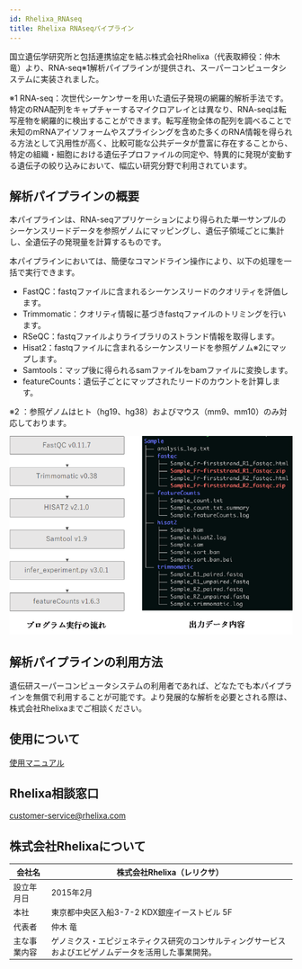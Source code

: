 ```yaml
---
id: Rhelixa_RNAseq
title: Rhelixa RNAseqパイプライン
---
```


国立遺伝学研究所と包括連携協定を結ぶ株式会社Rhelixa（代表取締役：仲木 竜）より、RNA-seq※1解析パイプラインが提供され、スーパーコンピュータシステムに実装されました。

※1 RNA-seq：次世代シーケンサーを用いた遺伝子発現の網羅的解析手法です。特定のRNA配列をキャプチャーするマイクロアレイとは異なり、RNA-seqは転写産物を網羅的に検出することができます。転写産物全体の配列を調べることで未知のmRNAアイソフォームやスプライシングを含めた多くのRNA情報を得られる方法として汎用性が高く、比較可能な公共データが豊富に存在することから、特定の組織・細胞における遺伝子プロファイルの同定や、特異的に発現が変動する遺伝子の絞り込みにおいて、幅広い研究分野で利用されています。

## 解析パイプラインの概要

本パイプラインは、RNA-seqアプリケーションにより得られた単一サンプルのシーケンスリードデータを参照ゲノムにマッピングし、遺伝子領域ごとに集計し、全遺伝子の発現量を計算するものです。

本パイプラインにおいては、簡便なコマンドライン操作により、以下の処理を一括で実行できます。

- FastQC：fastqファイルに含まれるシーケンスリードのクオリティを評価します。
- Trimmomatic：クオリティ情報に基づきfastqファイルのトリミングを行います。
- RSeQC：fastqファイルよりライブラリのストランド情報を取得します。
- Hisat2：fastqファイルに含まれるシーケンスリードを参照ゲノム※2にマップします。
- Samtools：マップ後に得られるsamファイルをbamファイルに変換します。
- featureCounts：遺伝子ごとにマップされたリードのカウントを計算します。

※2 ：参照ゲノムはヒト（hg19、hg38）およびマウス（mm9、mm10）のみ対応しております。

 
![](Rhelixa_RNAseq1.png)


## 解析パイプラインの利用方法

遺伝研スーパーコンピュータシステムの利用者であれば、どなたでも本パイプラインを無償で利用することが可能です。より発展的な解析を必要とされる際は、株式会社Rhelixaまでご相談ください。

## 使用について

[使用マニュアル](/advanced_guides/Rhelixa_RNAseq_manual)

## Rhelixa相談窓口

customer-service@rhelixa.com

## 株式会社Rhelixaについて

| 会社名     | 株式会社Rhelixa（レリクサ）                            |
|------------|--------------------------------------------------------|
|設立年月日  |	2015年2月                                             |
|本社 	     | 東京都中央区入船3-7-2 KDX銀座イーストビル 5F   |
|代表者      | 仲木 竜                                                |
|主な事業内容| 	ゲノミクス・エピジェネティクス研究のコンサルティングサービスおよびエピゲノムデータを活用した事業開発。|
